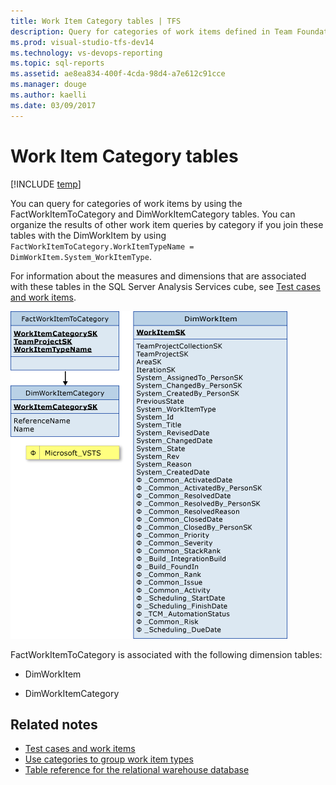 ```yaml
---
title: Work Item Category tables | TFS
description: Query for categories of work items defined in Team Foundation Server  
ms.prod: visual-studio-tfs-dev14
ms.technology: vs-devops-reporting 
ms.topic: sql-reports
ms.assetid: ae8ea834-400f-4cda-98d4-a7e612c91cce
ms.manager: douge
ms.author: kaelli
ms.date: 03/09/2017
---
```


# Work Item Category tables

[!INCLUDE [temp](../_shared/tfs-header-17-15.md)]

You can query for categories of work items by using the FactWorkItemToCategory and DimWorkItemCategory tables. You can organize the results of other work item queries by category if you join these tables with the DimWorkItem by using `FactWorkItemToCategory.WorkItemTypeName = DimWorkItem.System_WorkItemType`.  
  
 For information about the measures and dimensions that are associated with these tables in the SQL Server Analysis Services cube, see [Test cases and work items](perspective-test-analyze-report-work.md).  
  
 ![Fact Tables for Work Item Category](_img/teamproj_factworkitemcategory.png "TeamProj_FactWorkItemCategory")  
  
 FactWorkItemToCategory is associated with the following dimension tables:  
  
-   DimWorkItem  
  
-   DimWorkItemCategory  
  
## Related notes 
-  [Test cases and work items](perspective-test-analyze-report-work.md)   
-  [Use categories to group work item types](../../work/reference/use-categories-to-group-work-item-types.md)   
-  [Table reference for the relational warehouse database](table-reference-relational-warehouse-database.md)
